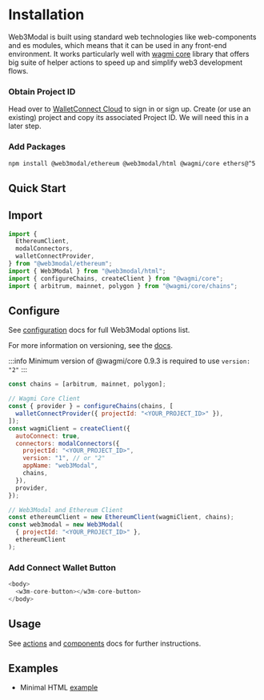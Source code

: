 # Installation

Web3Modal is built using standard web technologies like web-components and es modules, which means that it can be used in any front-end environment. It works particularly well with [wagmi core](https://wagmi.sh/) library that offers big suite of helper actions to speed up and simplify web3 development flows.

### Obtain Project ID

Head over to [WalletConnect Cloud](https://cloud.walletconnect.com/) to sign in or sign up. Create (or use an existing) project and copy its associated Project ID. We will need this in a later step.

### Add Packages

```bash npm2yarn
npm install @web3modal/ethereum @web3modal/html @wagmi/core ethers@^5
```

## Quick Start

## Import

```js
import {
  EthereumClient,
  modalConnectors,
  walletConnectProvider,
} from "@web3modal/ethereum";
import { Web3Modal } from "@web3modal/html";
import { configureChains, createClient } from "@wagmi/core";
import { arbitrum, mainnet, polygon } from "@wagmi/core/chains";
```

## Configure

See [configuration](../configuration.md) docs for full Web3Modal options list.

For more information on versioning, see the [docs](../about.md/#versioning).

:::info
Minimum version of @wagmi/core 0.9.3 is required to use `version: "2"`
:::

```js
const chains = [arbitrum, mainnet, polygon];

// Wagmi Core Client
const { provider } = configureChains(chains, [
  walletConnectProvider({ projectId: "<YOUR_PROJECT_ID>" }),
]);
const wagmiClient = createClient({
  autoConnect: true,
  connectors: modalConnectors({
    projectId: "<YOUR_PROJECT_ID>",
    version: "1", // or "2"
    appName: "web3Modal",
    chains,
  }),
  provider,
});

// Web3Modal and Ethereum Client
const ethereumClient = new EthereumClient(wagmiClient, chains);
const web3modal = new Web3Modal(
  { projectId: "<YOUR_PROJECT_ID>" },
  ethereumClient
);
```

### Add Connect Wallet Button

```js
<body>
  <w3m-core-button></w3m-core-button>
</body>
```

## Usage

See [actions](./actions.md) and [components](components.md) docs for further instructions.

## Examples

- Minimal HTML [example](https://github.com/WalletConnect/web3modal/tree/V2/examples/html)

